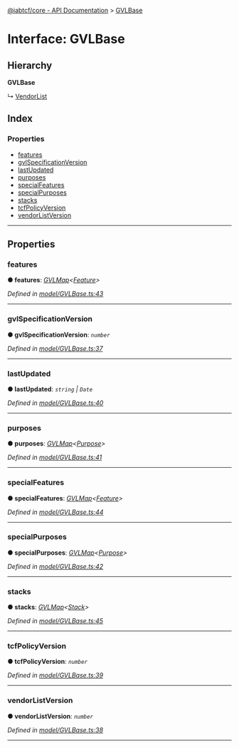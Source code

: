 [@iabtcf/core - API Documentation](../README.md) > [GVLBase](../interfaces/gvlbase.md)

# Interface: GVLBase

## Hierarchy

**GVLBase**

↳  [VendorList](vendorlist.md)

## Index

### Properties

* [features](gvlbase.md#features)
* [gvlSpecificationVersion](gvlbase.md#gvlspecificationversion)
* [lastUpdated](gvlbase.md#lastupdated)
* [purposes](gvlbase.md#purposes)
* [specialFeatures](gvlbase.md#specialfeatures)
* [specialPurposes](gvlbase.md#specialpurposes)
* [stacks](gvlbase.md#stacks)
* [tcfPolicyVersion](gvlbase.md#tcfpolicyversion)
* [vendorListVersion](gvlbase.md#vendorlistversion)

---

## Properties

<a id="features"></a>

###  features

**● features**: *[GVLMap](gvlmap.md)<[Feature](feature.md)>*

*Defined in [model/GVLBase.ts:43](https://github.com/chrispaterson/iabtcf-es/blob/b152fcc/modules/core/src/model/GVLBase.ts#L43)*

___
<a id="gvlspecificationversion"></a>

###  gvlSpecificationVersion

**● gvlSpecificationVersion**: *`number`*

*Defined in [model/GVLBase.ts:37](https://github.com/chrispaterson/iabtcf-es/blob/b152fcc/modules/core/src/model/GVLBase.ts#L37)*

___
<a id="lastupdated"></a>

###  lastUpdated

**● lastUpdated**: *`string` \| `Date`*

*Defined in [model/GVLBase.ts:40](https://github.com/chrispaterson/iabtcf-es/blob/b152fcc/modules/core/src/model/GVLBase.ts#L40)*

___
<a id="purposes"></a>

###  purposes

**● purposes**: *[GVLMap](gvlmap.md)<[Purpose](purpose.md)>*

*Defined in [model/GVLBase.ts:41](https://github.com/chrispaterson/iabtcf-es/blob/b152fcc/modules/core/src/model/GVLBase.ts#L41)*

___
<a id="specialfeatures"></a>

###  specialFeatures

**● specialFeatures**: *[GVLMap](gvlmap.md)<[Feature](feature.md)>*

*Defined in [model/GVLBase.ts:44](https://github.com/chrispaterson/iabtcf-es/blob/b152fcc/modules/core/src/model/GVLBase.ts#L44)*

___
<a id="specialpurposes"></a>

###  specialPurposes

**● specialPurposes**: *[GVLMap](gvlmap.md)<[Purpose](purpose.md)>*

*Defined in [model/GVLBase.ts:42](https://github.com/chrispaterson/iabtcf-es/blob/b152fcc/modules/core/src/model/GVLBase.ts#L42)*

___
<a id="stacks"></a>

###  stacks

**● stacks**: *[GVLMap](gvlmap.md)<[Stack](stack.md)>*

*Defined in [model/GVLBase.ts:45](https://github.com/chrispaterson/iabtcf-es/blob/b152fcc/modules/core/src/model/GVLBase.ts#L45)*

___
<a id="tcfpolicyversion"></a>

###  tcfPolicyVersion

**● tcfPolicyVersion**: *`number`*

*Defined in [model/GVLBase.ts:39](https://github.com/chrispaterson/iabtcf-es/blob/b152fcc/modules/core/src/model/GVLBase.ts#L39)*

___
<a id="vendorlistversion"></a>

###  vendorListVersion

**● vendorListVersion**: *`number`*

*Defined in [model/GVLBase.ts:38](https://github.com/chrispaterson/iabtcf-es/blob/b152fcc/modules/core/src/model/GVLBase.ts#L38)*

___

